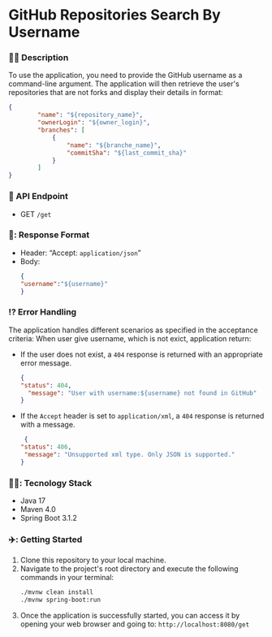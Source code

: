 # GitHub Repositories Search By Username

### 👨‍💻 Description
To use the application, you need to provide the GitHub username as a command-line argument. The application will then retrieve the user's repositories that are not forks and display their details in format:
```json
{
        "name": "${repository_name}",
        "ownerLogin": "${owner_login}",
        "branches": [
            {
                "name": "${branche_name}",
                "commitSha": "${last_commit_sha}"
            }
        ]
}


```

### 💫 API Endpoint
- GET `/get`

### 💬: Response Format
- Header: “Accept: `application/json`”
- Body:
  ```json
  {
  "username":"${username}"
  }
  ```

### ⁉️ Error Handling
The application handles different scenarios as specified in the acceptance criteria:
When user give username, which is not exict, application return:

- If the user does not exist, a `404` response is returned with an appropriate error message.
  ```json
  {
  "status": 404,
    "message": "User with username:${username} not found in GitHub"
  }
  ```
- If the `Accept` header is set to `application/xml`, a `404` response is returned with a message.
   ```json
    {
  "status": 406,
    "message": "Unsupported xml type. Only JSON is supported."
  }
   ```
### 👨‍🏫: Tecnology Stack
- Java 17
- Maven 4.0
- Spring Boot 3.1.2
### ✈️: Getting Started
  1. Clone this repository to your local machine.
  2. Navigate to the project's root directory and execute the following commands in your terminal:
     ```bash
     ./mvnw clean install
     ./mvnw spring-boot:run
     ```
  3. Once the application is successfully started, you can access it by opening your web browser and going to: `http://localhost:8080/get`
